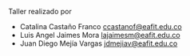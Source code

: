 Taller realizado por 

- Catalina Castaño Franco ccastanof@eafit.edu.co
- Luis Angel Jaimes Mora lajaimesm@eafit.edu.co
- Juan Diego Mejía Vargas jdmejiav@eafit.edu.co

